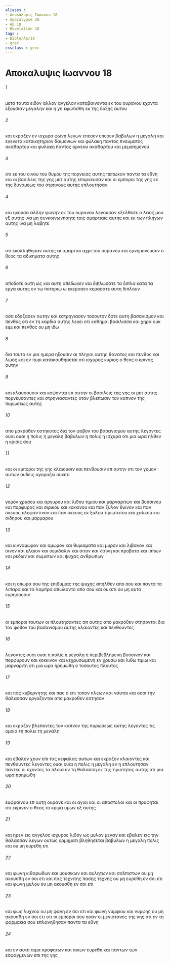 ```yaml
---
aliases : 
- Αποκαλυψις Ιωαννου 18
- Apocalypse 18
- Ap 18
- Revelation 18
tags : 
- Bible/Ap/18
- grec
cssclass : grec
---
```


# Αποκαλυψις Ιωαννου 18

###### 1
μετα ταυτα ειδον αλλον αγγελον καταβαινοντα εκ του ουρανου εχοντα εξουσιαν μεγαλην και η γη εφωτισθη εκ της δοξης αυτου
###### 2
και εκραξεν εν ισχυρα φωνη λεγων επεσεν επεσεν βαβυλων η μεγαλη και εγενετο κατοικητηριον δαιμονιων και φυλακη παντος πνευματος ακαθαρτου και φυλακη παντος ορνεου ακαθαρτου και μεμισημενου
###### 3
οτι εκ του οινου του θυμου της πορνειας αυτης πεπωκαν παντα τα εθνη και οι βασιλεις της γης μετ αυτης επορνευσαν και οι εμποροι της γης εκ της δυναμεως του στρηνους αυτης επλουτησαν
###### 4
και ηκουσα αλλην φωνην εκ του ουρανου λεγουσαν εξελθατε ο λαος μου εξ αυτης ινα μη συνκοινωνησητε ταις αμαρτιαις αυτης και εκ των πληγων αυτης ινα μη λαβητε
###### 5
οτι εκολληθησαν αυτης αι αμαρτιαι αχρι του ουρανου και εμνημονευσεν ο θεος τα αδικηματα αυτης
###### 6
αποδοτε αυτη ως και αυτη απεδωκεν και διπλωσατε τα διπλα κατα τα εργα αυτης εν τω ποτηριω ω εκερασεν κερασατε αυτη διπλουν
###### 7
οσα εδοξασεν αυτην και εστρηνιασεν τοσουτον δοτε αυτη βασανισμον και πενθος οτι εν τη καρδια αυτης λεγει οτι καθημαι βασιλισσα και χηρα ουκ ειμι και πενθος ου μη ιδω
###### 8
δια τουτο εν μια ημερα ηξουσιν αι πληγαι αυτης θανατος και πενθος και λιμος και εν πυρι κατακαυθησεται οτι ισχυρος κυριος ο θεος ο κρινας αυτην
###### 9
και κλαυσουσιν και κοψονται επ αυτην οι βασιλεις της γης οι μετ αυτης πορνευσαντες και στρηνιασαντες οταν βλεπωσιν τον καπνον της πυρωσεως αυτης
###### 10
απο μακροθεν εστηκοτες δια τον φοβον του βασανισμου αυτης λεγοντες ουαι ουαι η πολις η μεγαλη βαβυλων η πολις η ισχυρα οτι μια ωρα ηλθεν η κρισις σου
###### 11
και οι εμποροι της γης κλαιουσιν και πενθουσιν επ αυτην οτι τον γομον αυτων ουδεις αγοραζει ουκετι
###### 12
γομον χρυσου και αργυρου και λιθου τιμιου και μαργαριτων και βυσσινου και πορφυρας και σιρικου και κοκκινου και παν ξυλον θυινον και παν σκευος ελεφαντινον και παν σκευος εκ ξυλου τιμιωτατου και χαλκου και σιδηρου και μαρμαρου
###### 13
και κινναμωμον και αμωμον και θυμιαματα και μυρον και λιβανον και οινον και ελαιον και σεμιδαλιν και σιτον και κτηνη και προβατα και ιππων και ρεδων και σωματων και ψυχας ανθρωπων
###### 14
και η οπωρα σου της επιθυμιας της ψυχης απηλθεν απο σου και παντα τα λιπαρα και τα λαμπρα απωλοντο απο σου και ουκετι ου μη αυτα ευρησουσιν
###### 15
οι εμποροι τουτων οι πλουτησαντες απ αυτης απο μακροθεν στησονται δια τον φοβον του βασανισμου αυτης κλαιοντες και πενθουντες
###### 16
λεγοντες ουαι ουαι η πολις η μεγαλη η περιβεβλημενη βυσσινον και πορφυρουν και κοκκινον και κεχρυσωμενη εν χρυσω και λιθω τιμιω και μαργαριτη οτι μια ωρα ηρημωθη ο τοσουτος πλουτος
###### 17
και πας κυβερνητης και πας ο επι τοπον πλεων και ναυται και οσοι την θαλασσαν εργαζονται απο μακροθεν εστησαν
###### 18
και εκραζον βλεποντες τον καπνον της πυρωσεως αυτης λεγοντες τις ομοια τη πολει τη μεγαλη
###### 19
και εβαλον χουν επι τας κεφαλας αυτων και εκραζον κλαιοντες και πενθουντες λεγοντες ουαι ουαι η πολις η μεγαλη εν η επλουτησαν παντες οι εχοντες τα πλοια εν τη θαλασση εκ της τιμιοτητος αυτης οτι μια ωρα ηρημωθη
###### 20
ευφραινου επ αυτη ουρανε και οι αγιοι και οι αποστολοι και οι προφηται οτι εκρινεν ο θεος το κριμα υμων εξ αυτης
###### 21
και ηρεν εις αγγελος ισχυρος λιθον ως μυλον μεγαν και εβαλεν εις την θαλασσαν λεγων ουτως ορμηματι βληθησεται βαβυλων η μεγαλη πολις και ου μη ευρεθη ετι
###### 22
και φωνη κιθαρωδων και μουσικων και αυλητων και σαλπιστων ου μη ακουσθη εν σοι ετι και πας τεχνιτης πασης τεχνης ου μη ευρεθη εν σοι ετι και φωνη μυλου ου μη ακουσθη εν σοι ετι
###### 23
και φως λυχνου ου μη φανη εν σοι ετι και φωνη νυμφιου και νυμφης ου μη ακουσθη εν σοι ετι οτι οι εμποροι σου ησαν οι μεγιστανες της γης οτι εν τη φαρμακια σου επλανηθησαν παντα τα εθνη
###### 24
και εν αυτη αιμα προφητων και αγιων ευρεθη και παντων των εσφαγμενων επι της γης
